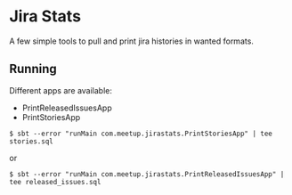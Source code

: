 # Jira Stats

A few simple tools to pull and print jira histories
in wanted formats.


## Running

Different apps are available:

* PrintReleasedIssuesApp
* PrintStoriesApp


```
$ sbt --error "runMain com.meetup.jirastats.PrintStoriesApp" | tee stories.sql
```

or

```
$ sbt --error "runMain com.meetup.jirastats.PrintReleasedIssuesApp" | tee released_issues.sql

```
